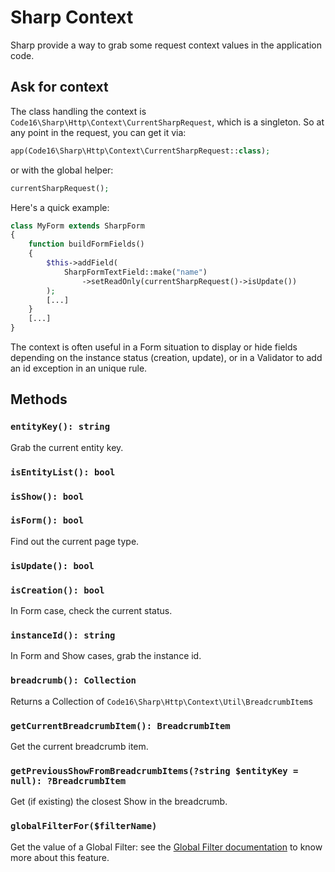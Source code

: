 # Sharp Context

Sharp provide a way to grab some request context values in the application code.

## Ask for context

The class handling the context is `Code16\Sharp\Http\Context\CurrentSharpRequest`, which is a singleton. So at any point in the request, you can get it via:

```php
app(Code16\Sharp\Http\Context\CurrentSharpRequest::class);
```

or with the global helper:

```php
currentSharpRequest();
```

Here's a quick example:

```php
class MyForm extends SharpForm
{
    function buildFormFields()
    {
        $this->addField(
            SharpFormTextField::make("name")
                ->setReadOnly(currentSharpRequest()->isUpdate())
        );
        [...]
    }
    [...]
}
```

The context is often useful in a Form situation to display or hide fields depending on the instance status (creation, update), or in a Validator to add an id exception in an unique rule.

## Methods

### `entityKey(): string`

Grab the current entity key.

### `isEntityList(): bool`
### `isShow(): bool`
### `isForm(): bool`

Find out the current page type.

### `isUpdate(): bool`
### `isCreation(): bool`

In Form case, check the current status.

### `instanceId(): string`

In Form and Show cases, grab the instance id.

### `breadcrumb(): Collection`

Returns a Collection of `Code16\Sharp\Http\Context\Util\BreadcrumbItem`s

### `getCurrentBreadcrumbItem(): BreadcrumbItem`

Get the current breadcrumb item.

### `getPreviousShowFromBreadcrumbItems(?string $entityKey = null): ?BreadcrumbItem`

Get (if existing) the closest Show in the breadcrumb.

### `globalFilterFor($filterName)`

Get the value of a Global Filter: see the [Global Filter documentation](filters.md) to know more about this feature.
